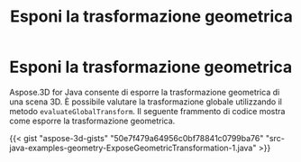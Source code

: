 ﻿---
title: Esponi la trasformazione geometrica
type: docs
weight: 50
url: /it/java/expose-geometric-transformation/
description: Aspose.3D for Java consente di esporre la trasformazione geometrica di una scena 3D. È possibile valutare la trasformazione globale utilizzando il metodo evalGlobalTransform.
---
# **Esponi la trasformazione geometrica**
Aspose.3D for Java consente di esporre la trasformazione geometrica di una scena 3D. È possibile valutare la trasformazione globale utilizzando il metodo `evaluateGlobalTransform`. Il seguente frammento di codice mostra come esporre la trasformazione geometrica.

{{< gist "aspose-3d-gists" "50e7f479a64956c0bf78841c0799ba76" "src-java-examples-geometry-ExposeGeometricTransformation-1.java" >}}

